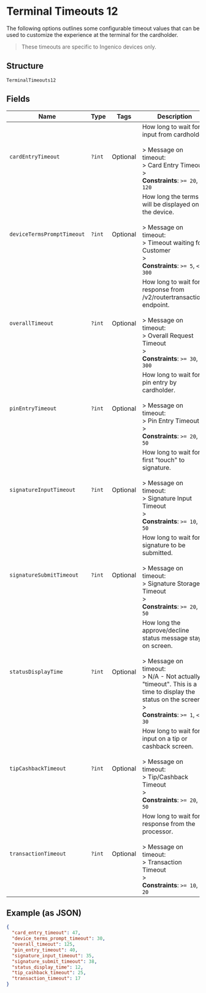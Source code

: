 
# Terminal Timeouts 12

The following options outlines some configurable timeout values that can be used to customize the experience at the terminal for the cardholder.

> These timeouts are specific to Ingenico devices only.

## Structure

`TerminalTimeouts12`

## Fields

| Name | Type | Tags | Description | Getter | Setter |
|  --- | --- | --- | --- | --- | --- |
| `cardEntryTimeout` | `?int` | Optional | How long to wait for input from cardholder.<br><br>> Message on timeout:<br>> Card Entry Timeout<br>> <br>**Constraints**: `>= 20`, `<= 120` | getCardEntryTimeout(): ?int | setCardEntryTimeout(?int cardEntryTimeout): void |
| `deviceTermsPromptTimeout` | `?int` | Optional | How long the terms will be displayed on the device.<br><br>> Message on timeout:<br>> Timeout waiting for Customer<br>> <br>**Constraints**: `>= 5`, `<= 300` | getDeviceTermsPromptTimeout(): ?int | setDeviceTermsPromptTimeout(?int deviceTermsPromptTimeout): void |
| `overallTimeout` | `?int` | Optional | How long to wait for response from /v2/routertransactions endpoint.<br><br>> Message on timeout:<br>> Overall Request Timeout<br>> <br>**Constraints**: `>= 30`, `<= 300` | getOverallTimeout(): ?int | setOverallTimeout(?int overallTimeout): void |
| `pinEntryTimeout` | `?int` | Optional | How long to wait for pin entry by cardholder.<br><br>> Message on timeout:<br>> Pin Entry Timeout<br>> <br>**Constraints**: `>= 20`, `<= 50` | getPinEntryTimeout(): ?int | setPinEntryTimeout(?int pinEntryTimeout): void |
| `signatureInputTimeout` | `?int` | Optional | How long to wait for first "touch" to signature.<br><br>> Message on timeout:<br>> Signature Input Timeout<br>> <br>**Constraints**: `>= 10`, `<= 50` | getSignatureInputTimeout(): ?int | setSignatureInputTimeout(?int signatureInputTimeout): void |
| `signatureSubmitTimeout` | `?int` | Optional | How long to wait for signature to be submitted.<br><br>> Message on timeout:<br>> Signature Storage Timeout<br>> <br>**Constraints**: `>= 20`, `<= 50` | getSignatureSubmitTimeout(): ?int | setSignatureSubmitTimeout(?int signatureSubmitTimeout): void |
| `statusDisplayTime` | `?int` | Optional | How long the approve/decline status message stays on screen.<br><br>> Message on timeout:<br>> N/A - Not actually a "timeout".  This is a time to display the status on the screen.<br>> <br>**Constraints**: `>= 1`, `<= 30` | getStatusDisplayTime(): ?int | setStatusDisplayTime(?int statusDisplayTime): void |
| `tipCashbackTimeout` | `?int` | Optional | How long to wait for input on a tip or cashback screen.<br><br>> Message on timeout:<br>> Tip/Cashback Timeout<br>> <br>**Constraints**: `>= 20`, `<= 50` | getTipCashbackTimeout(): ?int | setTipCashbackTimeout(?int tipCashbackTimeout): void |
| `transactionTimeout` | `?int` | Optional | How long to wait for response from the processor.<br><br>> Message on timeout:<br>> Transaction Timeout<br>> <br>**Constraints**: `>= 10`, `<= 20` | getTransactionTimeout(): ?int | setTransactionTimeout(?int transactionTimeout): void |

## Example (as JSON)

```json
{
  "card_entry_timeout": 47,
  "device_terms_prompt_timeout": 30,
  "overall_timeout": 125,
  "pin_entry_timeout": 40,
  "signature_input_timeout": 35,
  "signature_submit_timeout": 38,
  "status_display_time": 12,
  "tip_cashback_timeout": 25,
  "transaction_timeout": 17
}
```

